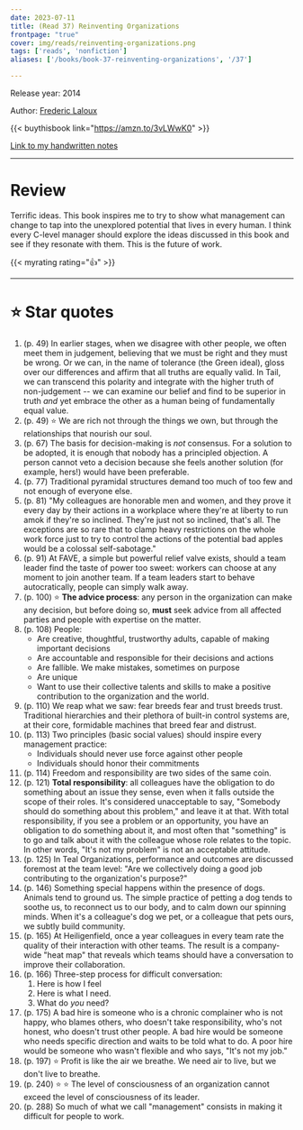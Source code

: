 ```yaml
---
date: 2023-07-11
title: (Read 37) Reinventing Organizations
frontpage: "true"
cover: img/reads/reinventing-organizations.png
tags: ['reads', 'nonfiction']
aliases: ['/books/book-37-reinventing-organizations', '/37']

---
```


Release year: 2014

Author: [Frederic
Laloux](https://www.linkedin.com/in/frederic-laloux-108174/)

{{< buythisbook link="https://amzn.to/3vLWwK0" >}}

[Link to my handwritten notes](https://drive.google.com/file/d/13JM4XapDA2CpHsjkO1wUuT4K6WSW0wvt/view?usp=drive_link)

---

# Review

Terrific ideas. This book inspires me to try to show what management can
change to tap into the unexplored potential that lives in every human. I
think every C-level manager should explore the ideas discussed in this
book and see if they resonate with them. This is the future of work.

{{< myrating rating="👍" >}}

---

# :star: Star quotes

1. (p. 49) In earlier stages, when we disagree with other people, we
   often meet them in judgement, believing that we must be right and
   they must be wrong. Or we can, in the name of tolerance (the Green
   ideal), gloss over our differences and affirm that all truths are
   equally valid. In Tail, we can transcend this polarity and integrate
   with the higher truth of non-judgement -- we can examine our belief
   and find to be superior in truth *and* yet embrace the other as a
   human being of fundamentally equal value.
1. (p. 49) :star: We are rich not through the things we own, but through the
   relationships that nourish our soul.
1. (p. 67) The basis for decision-making is *not* consensus. For a
   solution to be adopted, it is enough that nobody has a principled
   objection. A person cannot veto a decision because she feels another
   solution (for example, hers!) would have been preferable.
1. (p. 77) Traditional pyramidal structures demand too much of too few
   and not enough of everyone else.
1. (p. 81) "My colleagues are honorable men and women, and they prove it
   every day by their actions in a workplace where they're at liberty to
   run amok if they're so inclined. They're just not so inclined, that's
   all. The exceptions are so rare that to clamp heavy restrictions on
   the whole work force just to try to control the actions of the
   potential bad apples would be a colossal self-sabotage."
1. (p. 91) At FAVE, a simple but powerful relief valve exists, should a
   team leader find the taste of power too sweet: workers can choose at
   any moment to join another team. If a team leaders start to behave
   autocratically, people can simply walk away.
1. (p. 100) :star: **The advice process**: any person in the
   organization can make any decision, but before doing so, **must**
   seek advice from all affected parties and people with expertise on
   the matter.
1. (p. 108) People:
    - Are creative, thoughtful, trustworthy adults, capable of making
      important decisions
    - Are accountable and responsible for their decisions and actions
    - Are fallible. We make mistakes, sometimes on purpose
    - Are unique
    - Want to use their collective talents and skills to make a positive
      contribution to the organization and the world.
1. (p. 110) We reap what we saw: fear breeds fear and trust breeds
   trust. Traditional hierarchies and their plethora of built-in control
   systems are, at their core, formidable machines that breed fear and
   distrust.
1. (p. 113) Two principles (basic social values) should inspire every
   management practice:
    - Individuals should never use force against other people
    - Individuals should honor their commitments
1. (p. 114) Freedom and responsibility are two sides of the same coin.
1. (p. 121) **Total responsibility**: all colleagues have the obligation to
   do something about an issue they sense, even when it falls outside
   the scope of their roles. It's considered unacceptable to say,
   "Somebody should do something about this problem," and leave it at
   that. With total responsibility, if you see a problem or an opportunity, you have an obligation
   to do something about it, and most often that "something" is to go
   and talk about it with the colleague whose role relates to the topic.
   In other words, "It's not my problem" is not an acceptable attitude.
1. (p. 125) In Teal Organizations, performance and outcomes are
   discussed foremost at the team level: "Are we collectively doing a
   good job contributing to the organization's purpose?"
1. (p. 146) Something special happens within the presence of dogs.
   Animals tend to ground us. The simple practice of petting a dog tends
   to soothe us, to reconnect us to our body, and to calm down our
   spinning minds. When it's a colleague's dog we pet, or a colleague
   that pets ours, we subtly build community.
1. (p. 165) At Heiligenfield, once a year colleagues in every team rate
   the quality of their interaction with other teams. The result is a
   company-wide "heat map" that reveals which teams should have a
   conversation to improve their collaboration.
1. (p. 166) Three-step process for difficult conversation:
    1. Here is how I feel
    1. Here is what I need.
    1. What do *you* need?
1. (p. 175) A bad hire is someone who is a chronic complainer who is not
   happy, who blames others, who doesn't take responsibility, who's not
   honest, who doesn't trust other people. A bad hire would be someone
   who needs specific direction and waits to be told what to do. A poor
   hire would be someone who wasn't flexible and who says, "It's not my
   job."
1. (p. 197) :star: Profit is like the air we breathe. We need air to live, but
   we don't live to breathe.
1. (p. 240) :star: :star: The level of consciousness of an organization
   cannot exceed the level of consciousness of its leader.
1. (p. 288) So much of what we call "management" consists in making it
   difficult for people to work.
